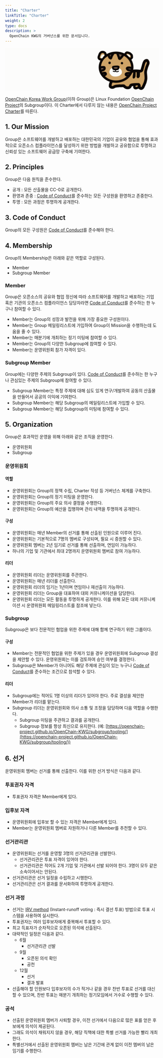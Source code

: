 ```yaml
---
title: "Charter"
linkTitle: "Charter"
weight: 2
type: docs
description: >
  OpenChain KWG의 거버넌스를 위한 문서입니다.
---
```


 ![kwg-logo.gif](../kwg-logo.gif) 

[OpenChain Korea Work Group](https://openchain-project.github.io/OpenChain-KWG/)(이하 Group)은 Linux Foundation [OpenChain Project](https://www.openchainproject.org/about)의 Subgroup이다. 이 Charter에서 다루지 않는 내용은 [OpenChain Project Charter](https://github.com/OpenChain-Project/Project-Charter-And-Agreements/tree/master/Project-Charter)를 따른다. 

## 1. Our Mission

Group은 소프트웨어를 개발하고 배포하는 대한민국의 기업이 공유와 협업을 통해 효과적으로 오픈소스 컴플라이언스를 달성하기 위한 방법을 개발하고 공유함으로 투명하고 신뢰성 있는 소프트웨어 공급망 구축에 기여한다. 

## 2. Principles

Group은 다음 원칙을 준수한다. 

- 공개 : 모든 산출물을 CC-0로 공개한다.
- 환영과 존중 : [Code of Conduct](../codeofconduct/)를 준수하는 모든 구성원을 환영하고 존중한다.
- 투명 : 모든 과정은 투명하게 공개한다.

## 3. Code of Conduct

Group의 모든 구성원은 [Code of Conduct](../codeofconduct/)를 준수해야 한다. 

## 4. Membership

Group의 Membership은 아래와 같은 역할로 구성된다. 

- Member
- Subgroup Member

### Member

Group은 오픈소스의 공유와 협업 정신에 따라 소프트웨어를 개발하고 배포하는 기업 혹은 기관의 오픈소스 컴플라이언스 담당자라면 [Code of Conduct](../codeofconduct/)를 준수하는 한 누구나 참여할 수 있다. 

- Member는 Group의 성장과 발전을 위해 가장 중요한 구성원이다.
- Member는 Group 메일링리스트에 가입하여 Group이 Mission을 수행하는데 도움을 줄 수 있다.
- Member는 매분기에 개최하는 정기 미팅에 참여할 수 있다.
- Member는 Group의 다양한 Subgroup에 참여할 수 있다.
- Member는 운영위원회 참가 자격이 있다.

### Subgroup Member

Group에는 다양한 주제의 Subgroup이 있다. [Code of Conduct](../codeofconduct/)를 준수하는 한 누구나 관심있는 주제의 Subgroup에 참여할 수 있다. 

- Subgroup Member는 특정 주제에 대해 심도 있게 연구/개발하여 공동의 산출물을 만들어서 공공의 이익에 기여한다.
- Subgroup Member는 해당 Subgroup의 메일링리스트에 가입할 수 있다.
- Subgroup Member는 해당 Subgroup의 미팅에 참여할 수 있다.

## 5. Organization

Group은 효과적인 운영을 위해 아래와 같은 조직을 운영한다. 

- 운영위원회
- Subgroup

### 운영위원회

#### 역할

- 운영위원회는 Group의 정책 수립, Charter 작성 등 거버넌스 체계를 구축한다.
- 운영위원회는 Group의 정기 미팅을 운영한다.
- 운영위원회는 Group의 주요 의사 결정을 수행한다.
- 운영위원회는 Group의 예산을 집행하며 관리 내역을 투명하게 공개한다. 

#### 구성

- 운영위원회는 매년 Member의 선거를 통해 선출된 인원으로 이루어 진다.
- 운영위원회는 기본적으로 7명의 멤버로 구성되며, 필요 시 증원할 수 있다.
- 운영위원회 멤버는 2년 임기로 선거를 통해 선출하며, 연임이 가능하다.
- 하나의 기업 및 기관에서 최대 2명까지 운영위원회 멤버로 참여 가능하다. 

#### 리더

- 운영위원회 리더는 운영위원회를 주관한다.
- 운영위원회는 매년 리더를 선출한다.
- 운영위원회 리더의 임기는 1년이며 연임이나 재선출이 가능하다.
- 운영위원회 리더는 Group을 대표하여 대외 커뮤니케이션을 담당한다.
- 운영위원회 리더는 모든 활동을 투명하게 공개한다. 이를 위해 모든 대외 커뮤니케이션 시 운영위원회 메일링리스트를 참조에 넣는다.

### Subgroup

Subgroup은 보다 전문적인 협업을 위한 주제에 대해 함께 연구하기 위한 그룹이다. 

#### 구성

- Member는 전문적인 협업을 위한 주제가 있을 경우 운영위원회에 Subgroup 결성을 제안할 수 있다. 운영위원회는 이를 검토하여 승인 여부를 결정한다.
- Subgroup은 Member가 아니어도 해당 주제에 관심이 있는 누구나 [Code of Conduct](../codeofconduct/)를 준수하는 조건으로 참석할 수 있다.

#### 리더

- Subgroup에는 적어도 1명 이상의 리더가 있어야 한다. 주로 결성을 제안한 Member가 리더를 맡는다.
- Subgroup 리더는 운영위원회와 의사 소통 및 조정을 담당하며 다음 역할을 수행한다.
    - Subgroup 미팅을 주관하고 결과를 공개한다.
    - Subgroup 정보를 항상 최신으로 유지한다. (예: [https://openchain-project.github.io/OpenChain-KWG/subgroup/tooling/](https://openchain-project.github.io/OpenChain-KWG/subgroup/tooling/))

## 6. 선거

운영위원회 멤버는 선거를 통해 선출한다. 이를 위한 선거 방식은 다음과 같다. 

### 투표권자 자격

- 투표권자 자격은 Member에게 있다.

### 입후보 자격

- 운영위원회에 입후보 할 수 있는 자격은 Member에게 있다.
- Member는 운영위원회 멤버로 자원하거나 다른 Member를 추천할 수 있다.

### 선거관리관

- 운영위원회는 선거를 운영할 3명의 선거관리관을 선발한다.
    - 선거관리관은 투표 자격이 있어야 한다.
    - 선거관리관은 적어도 2개 기업 및 기관에서 선발 되어야 한다. 3명이 모두 같은 소속이어서는 안된다.
- 선거관리관은 선거 일정을 수립하고 시행한다.
- 선거관리관은 선거 결과를 문서화하여 투명하게 공개한다.

### 선거 과정

- 선거는 [IRV method](https://en.wikipedia.org/wiki/Instant-runoff_voting) (Instant-runoff voting : 즉시 결선 투표) 방법으로 투표 시스템을 사용하여 실시한다.
- 투표권자는 여러 입후보자에게 중복해서 투표할 수 있다.
- 최고 득표자가 순차적으로 오픈된 의석에 선출된다.
- 대략적인 일정은 다음과 같다.
    - 6월
        - 선거관리관 선발
    - 9월
        - 오픈된 의석 확인
        - 공천
    - 12월
        - 선거
        - 결과 발표
- 선출해야 할 인원보다 입후보자의 수가 적거나 같을 경우 찬반 투표로 선거를 대신할 수 있으며, 찬반 투표는 매분기 개최하는 정기모임에서 거수로 수행할 수 있다. 

### 공석

- 선출된 운영위원회 멤버가 사퇴할 경우, 이전 선거에서 다음으로 많은 표를 얻은 후보에게 의석이 제공된다.
- 그래도 의석이 채워지지 않을 경우, 해당 직책에 대한 특별 선거를 가능한 빨리 개최한다.
- 특별선거에서 선출된 운영위원회 멤버는 남은 기간에 관계 없이 이전 멤버의 남은 임기를 수행한다.